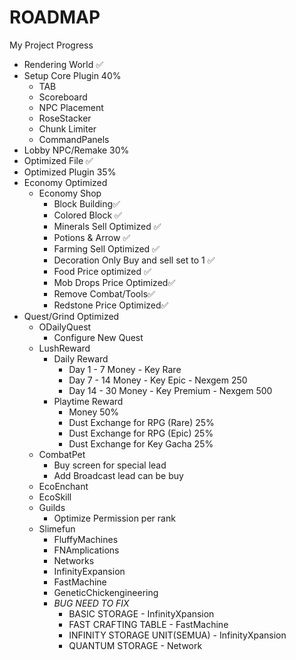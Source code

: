 # ROADMAP
My Project Progress
- Rendering World ✅
- Setup Core Plugin 40%
  - TAB
  - Scoreboard
  - NPC Placement
  - RoseStacker
  - Chunk Limiter
  - CommandPanels
- Lobby NPC/Remake 30%
- Optimized File ✅
- Optimized Plugin 35%
- Economy Optimized
  - Economy Shop
    - Block Building✅
    - Colored Block ✅
    - Minerals Sell Optimized ✅
    - Potions & Arrow ✅
    - Farming Sell Optimized ✅
    - Decoration Only Buy and sell set to 1 ✅
    - Food Price optimized ✅
    - Mob Drops Price Optimized✅
    - Remove Combat/Tools✅
    - Redstone Price Optimized✅
- Quest/Grind Optimized
  - ODailyQuest
    - Configure New Quest
  - LushReward
    - Daily Reward
      - Day 1 - 7 Money - Key Rare
      - Day 7 - 14 Money - Key Epic - Nexgem 250
      - Day 14 - 30 Money - Key Premium - Nexgem 500
    - Playtime Reward
      - Money 50%
      - Dust Exchange for RPG (Rare) 25%
      - Dust Exchange for RPG (Epic) 25%
      - Dust Exchange for Key Gacha 25%
  - CombatPet
    - Buy screen for special lead
    - Add Broadcast lead can be buy
  - EcoEnchant
  - EcoSkill
  - Guilds
    - Optimize Permission per rank
  - Slimefun
    - FluffyMachines
    - FNAmplications
    - Networks
    - InfinityExpansion
    - FastMachine
    - GeneticChickengineering
    - *BUG NEED TO FIX*
      - BASIC STORAGE - InfinityXpansion
      - FAST CRAFTING TABLE - FastMachine
      - INFINITY STORAGE UNIT(SEMUA) - InfinityXpansion
      - QUANTUM STORAGE - Network
